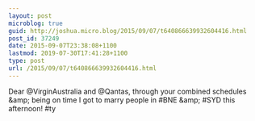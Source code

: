 ```yaml
---
layout: post
microblog: true
guid: http://joshua.micro.blog/2015/09/07/t640866639932604416.html
post_id: 37249
date: 2015-09-07T23:38:08+1100
lastmod: 2019-07-30T17:41:28+1100
type: post
url: /2015/09/07/t640866639932604416.html
---
```

Dear @VirginAustralia and @Qantas, through your combined schedules &amp;amp; being on time I got to marry people in #BNE &amp;amp; #SYD this afternoon! #ty
